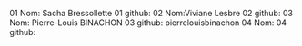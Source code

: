 01 Nom: Sacha Bressollette
01 github:
02 Nom:Viviane Lesbre
02 github:
03 Nom: Pierre-Louis BINACHON
03 github: pierrelouisbinachon
04 Nom:
04 github:
